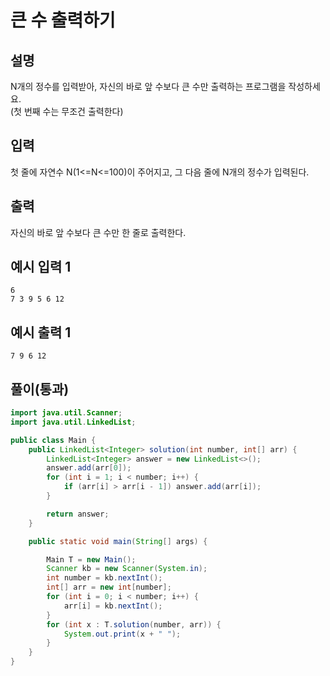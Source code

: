 # 큰 수 출력하기

## 설명

N개의 정수를 입력받아, 자신의 바로 앞 수보다 큰 수만 출력하는 프로그램을 작성하세요.  
(첫 번째 수는 무조건 출력한다)

## 입력

첫 줄에 자연수 N(1<=N<=100)이 주어지고, 그 다음 줄에 N개의 정수가 입력된다.

## 출력

자신의 바로 앞 수보다 큰 수만 한 줄로 출력한다.

## 예시 입력 1

```
6
7 3 9 5 6 12
```

## 예시 출력 1

```
7 9 6 12
```

## 풀이(통과)

```java
import java.util.Scanner;
import java.util.LinkedList;

public class Main {
    public LinkedList<Integer> solution(int number, int[] arr) {
        LinkedList<Integer> answer = new LinkedList<>();
        answer.add(arr[0]);
        for (int i = 1; i < number; i++) {
            if (arr[i] > arr[i - 1]) answer.add(arr[i]);
        }

        return answer;
    }

    public static void main(String[] args) {

        Main T = new Main();
        Scanner kb = new Scanner(System.in);
        int number = kb.nextInt();
        int[] arr = new int[number];
        for (int i = 0; i < number; i++) {
            arr[i] = kb.nextInt();
        }
        for (int x : T.solution(number, arr)) {
            System.out.print(x + " ");
        }
    }
}
```